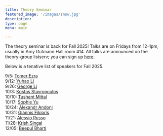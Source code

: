 ```yaml
---
title: Theory Seminar
featured_image: '/images/snow.jpg'
description:
type: page
menu: main

---
```


<!-- The theory seminar will resume on Fridays during the fall semester; more details will posted soon! -->

The theory seminar is back for Fall 2025! Talks are on Fridays from 12-1pm, usually in Amy Gutmann Hall room 414.
All talks are announced on the theory-group listserv; you can sign up [here](https://lists.seas.upenn.edu/mailman/listinfo/theory-group).

Below is a tenative list of speakers for Fall 2025.

<!-- Below is a *tenative* list of speakers for the rest of Spring 2025. -->

9/5: [Tomer Ezra](https://tomer-ezra.github.io/)   
9/12: [Yuhao Li](https://yuhao.li/)   
9/26: [George Li](https://sites.google.com/view/gzli929/home)   
10/3: [Kostas Stavropoulos](https://www.kstavrop.com/)   
10/10: [Tushant Mittal](https://mittaltushant.github.io/)   
10/17: [Sophie Yu](https://sophieyu.me/)   
10/24: [Alexandr Andoni](https://www.cs.columbia.edu/~andoni/)   
10/31: [Giannis Fikioris](https://giannisfikioris.org/)   
11/21: [Alessio Russo](https://www.alessiorusso.net/)   
11/28: [Krish Singal](https://krishsingal.github.io/)   
12/05: [Beepul Bharti](https://beepulbharti.github.io/)   

<!-- 2/21: John Langford -->   
<!-- 2/28: [Zak Mhammedi](https://www.zakmhammedi.com/) -->   
<!-- 3/7: [Natalie Collina](https://www.seas.upenn.edu/~ncollina/) -->   
<!-- 3/21: PhD Visit Days (no talk) -->   
<!-- 4/04: [Nathan White](https://www.seas.upenn.edu/~nathanlw/) -->   
<!-- 4/11: [Vincent Cohen-Addad](https://www.di.ens.fr/~vcohen/) -->   
<!-- 4/18: [Rahul Mangharam](https://www.seas.upenn.edu/~rahulm/) -->   
<!-- 5/2: [Huacheng Yu](https://www.cs.princeton.edu/~hy2/) -->   

